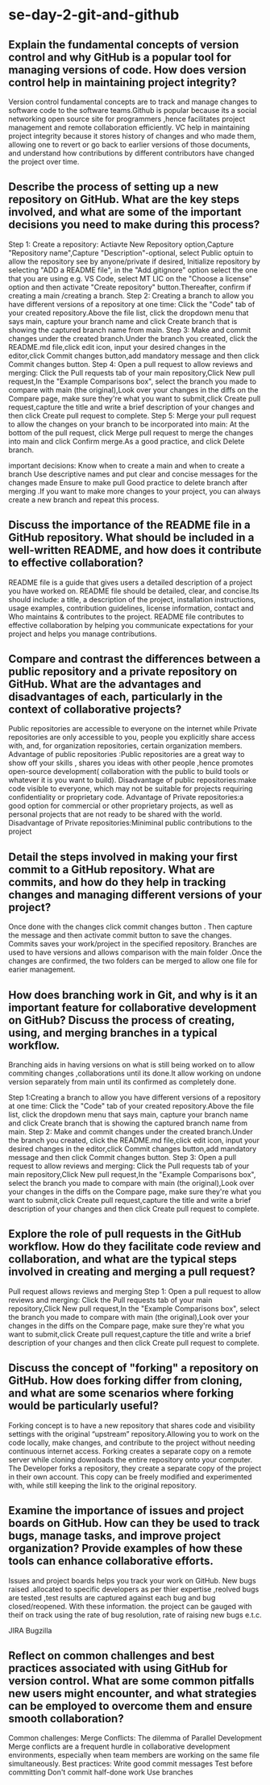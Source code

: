 # se-day-2-git-and-github
## Explain the fundamental concepts of version control and why GitHub is a popular tool for managing versions of code. How does version control help in maintaining project integrity?
Version control fundamental concepts are to track and manage changes to software code to the software teams.Github is popular because its a social networking open source site for programmers ,hence facilitates project management and remote collaboration efficiently.
VC help in maintaining project integrity because it stores history of changes and who made them, allowing one to revert or go back to earlier versions of those documents, and understand how contributions by different contributors have changed the project over time.
## Describe the process of setting up a new repository on GitHub. What are the key steps involved, and what are some of the important decisions you need to make during this process?
 Step 1: Create a repository:
Actiavte New Repository option,Capture "Repository name",Capture "Description"-optional, select Public optuin to allow the repository see by anyone/private if desired, Initialize repository by selecting "ADD a README file", in the "Add.gitignore" option select the one that you are using e.g. VS Code, select MT LIC on the "Choose a license" option and then activate "Create repository" button.Thereafter, confirm if creating a main /creating a branch.
    Step 2: Creating a branch to allow you have different  versions of a repository at one time:
Click the "Code" tab of your created repository.Above the file list, click the dropdown menu that says main, capture your branch name and click Create branch that is showing the captured branch name from main.
    Step 3: Make and commit changes under the created branch.Under the branch you created, click the README.md file,click edit icon, input your desired changes in the editor,click Commit changes button,add mandatory message and then click Commit changes button.
    Step 4: Open a pull request to allow reviews and merging:
Click the Pull requests tab of your main repository,Click New pull request,In the "Example Comparisons box", select the branch you made to compare with main (the original),Look over your changes in the diffs on the Compare page, make sure they're what you want to submit,click Create pull request,capture the title and write a brief description of your changes and then click Create pull request to complete.
    Step 5: Merge your pull request to allow the changes on your branch to be incorporated into main:
At the bottom of the pull request, click Merge pull request to merge the changes into main and click Confirm merge.As a good practice, and click Delete branch.

important decisions:
Know when to create a main and when to create a branch
Use descriptive names and put clear and concise messages for the changes made
Ensure to make pull 
Good practice to delete branch after merging .If you want to make more changes to your project, you can always create a new branch and repeat this process.

## Discuss the importance of the README file in a GitHub repository. What should be included in a well-written README, and how does it contribute to effective collaboration?
README file is a guide that gives users a detailed description of a project you have worked on.
 README file should be detailed, clear, and concise.Its should include: a title, a description of the project, installation instructions, usage examples, contribution guidelines, license information, contact and Who maintains & contributes to the project.
 README file contributes to effective collaboration by helping you communicate expectations for your project and helps you manage contributions.

## Compare and contrast the differences between a public repository and a private repository on GitHub. What are the advantages and disadvantages of each, particularly in the context of collaborative projects?
Public repositories are accessible to everyone on the internet while Private repositories are only accessible to you, people you explicitly share access with, and, for organization repositories, certain organization members.
Advantage of public repositories :Public repositories are a great way to show off your skills , shares you ideas with other people ,hence promotes open-source development(  collaboration with the public to build tools or whatever it is you want to build).
Disadvantage of public repositories:make code visible to everyone, which may not be suitable for projects requiring confidentiality or proprietary code.
Advantage of Private repositories:a good option for commercial or other proprietary projects, as well as personal projects that are not ready to be shared with the world.
Disadvantage of Private repositories:Miniminal public contributions to the project
## Detail the steps involved in making your first commit to a GitHub repository. What are commits, and how do they help in tracking changes and managing different versions of your project?
Once done with the changes click commit changes button .
Then capture the message and then activate commit button to save the changes.
Commits saves your work/project in the specified repository.
Branches are used to have versions and allows comparison with the main folder .Once the changes are confirmed, the two folders can be merged to allow one file for earier management.

## How does branching work in Git, and why is it an important feature for collaborative development on GitHub? Discuss the process of creating, using, and merging branches in a typical workflow.
Branching aids in having versions on what is still being worked on to allow commiting changes ,collaborations until its done.It allow working on undone version separately from main until its confirmed as completely done.

Step 1:Creating a branch to allow you have different  versions of a repository at one time:
Click the "Code" tab of your created repository.Above the file list, click the dropdown menu that says main, capture your branch name and click Create branch that is showing the captured branch name from main.
Step 2: Make and commit changes under the created branch.Under the branch you created, click the README.md file,click edit icon, input your desired changes in the editor,click Commit changes button,add mandatory message and then click Commit changes button.
Step 3: Open a pull request to allow reviews and merging:
Click the Pull requests tab of your main repository,Click New pull request,In the "Example Comparisons box", select the branch you made to compare with main (the original),Look over your changes in the diffs on the Compare page, make sure they're what you want to submit,click Create pull request,capture the title and write a brief description of your changes and then click Create pull request to complete.

## Explore the role of pull requests in the GitHub workflow. How do they facilitate code review and collaboration, and what are the typical steps involved in creating and merging a pull request?
Pull request allows reviews and merging
Step 1: Open a pull request to allow reviews and merging:
Click the Pull requests tab of your main repository,Click New pull request,In the "Example Comparisons box", select the branch you made to compare with main (the original),Look over your changes in the diffs on the Compare page, make sure they're what you want to submit,click Create pull request,capture the title and write a brief description of your changes and then click Create pull request to complete.

## Discuss the concept of "forking" a repository on GitHub. How does forking differ from cloning, and what are some scenarios where forking would be particularly useful?
Forking concept is to have a new repository that shares code and visibility settings with the original “upstream” repository.Allowing you to work on the code locally, make changes, and contribute to the project without needing continuous internet access.
Forking creates a separate copy on a remote server while cloning downloads the entire repository onto your computer.
The Developer forks a repository, they create a separate copy of the project in their own account. This copy can be freely modified and experimented with, while still keeping the link to the original repository. 
## Examine the importance of issues and project boards on GitHub. How can they be used to track bugs, manage tasks, and improve project organization? Provide examples of how these tools can enhance collaborative efforts.
Issues and project boards helps you track your work on GitHub.
New bugs raised .allocated to specific developers as per thier expertise ,reolved bugs are tested ,test results are captured against each bug and bug closed/reopened. With these information. the project can be gauged with theif on track using the rate of bug resolution, rate of raising new bugs e.t.c.

JIRA
Bugzilla

## Reflect on common challenges and best practices associated with using GitHub for version control. What are some common pitfalls new users might encounter, and what strategies can be employed to overcome them and ensure smooth collaboration?
Common challenges:
Merge Conflicts: The dilemma of Parallel Development Merge conflicts are a frequent hurdle in collaborative development environments, especially when team members are working on the same file simultaneously.
Best practices:
Write good commit messages
Test before committing
Don't commit half-done work
Use branches


